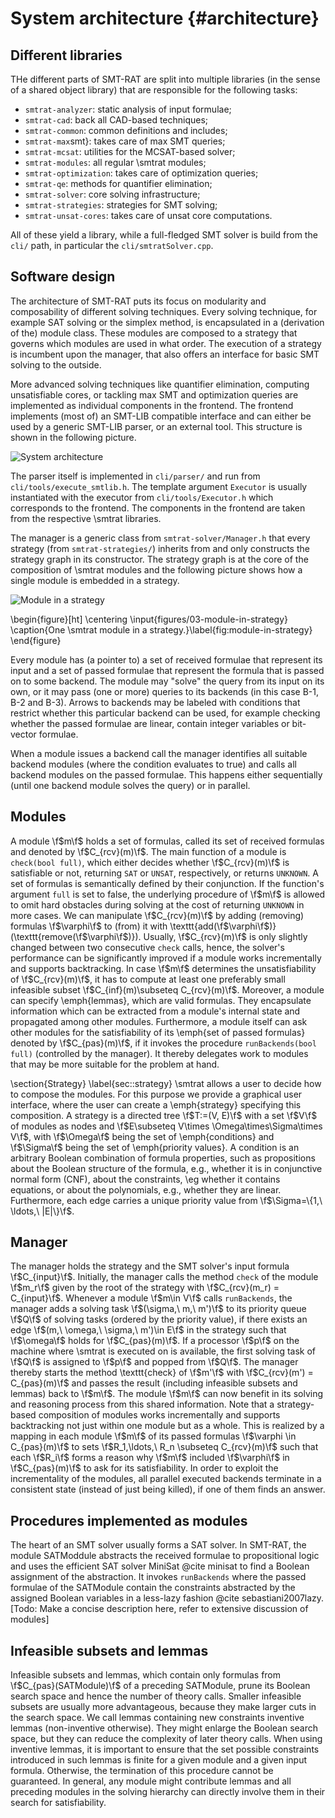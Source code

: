 # System architecture {#architecture}

## Different libraries

THe different parts of SMT-RAT are split into multiple libraries (in the sense of a shared object library) that are responsible for the following tasks:

- `smtrat-analyzer`: static analysis of input formulae;
- `smtrat-cad`: back all CAD-based techniques;
- `smtrat-common`: common definitions and includes;
- `smtrat-max`smt}: takes care of max SMT queries;
- `smtrat-mcsat`: utilities for the MCSAT-based solver;
- `smtrat-modules`: all regular \smtrat modules;
- `smtrat-optimization`: takes care of optimization queries;
- `smtrat-qe`: methods for quantifier elimination;
- `smtrat-solver`: core solving infrastructure;
- `smtrat-strategies`: strategies for SMT solving;
- `smtrat-unsat-cores`: takes care of unsat core computations.

All of these yield a library, while a full-fledged SMT solver is build from the `cli/` path, in particular the `cli/smtratSolver.cpp`.

## Software design

The architecture of SMT-RAT puts its focus on modularity and composability of different solving techniques.
Every solving technique, for example SAT solving or the simplex method, is encapsulated in a (derivation of the) module class.
These modules are composed to a strategy that governs which modules are used in what order.
The execution of a strategy is incumbent upon the manager, that also offers an interface for basic SMT solving to the outside.

More advanced solving techniques like quantifier elimination, computing unsatisfiable cores, or tackling max SMT and optimization queries are implemented as individual components in the frontend.
The frontend implements (most of) an SMT-LIB compatible interface and can either be used by a generic SMT-LIB parser, or an external tool.
This structure is shown in the following picture.

![System architecture](system_architecture.png)

The parser itself is implemented in `cli/parser/` and run from `cli/tools/execute_smtlib.h`. The template argument `Executor` is usually instantiated with the executor from `cli/tools/Executor.h` which corresponds to the frontend.
The components in the frontend are taken from the respective \smtrat libraries.

The manager is a generic class from `smtrat-solver/Manager.h` that every strategy (from `smtrat-strategies/`) inherits from and only constructs the strategy graph in its constructor.
The strategy graph is at the core of the composition of \smtrat modules and the following picture shows how a single module is embedded in a strategy.

![Module in a strategy](module_in_strategy.png)

\begin{figure}[ht]
	\centering
	\input{figures/03-module-in-strategy}
	\caption{One \smtrat module in a strategy.}\label{fig:module-in-strategy}
\end{figure}

Every module has (a pointer to) a set of received formulae that represent its input and a set of passed formulae that represent the formula that is passed on to some backend.
The module may "solve" the query from its input on its own, or it may pass (one or more) queries to its backends (in this case B-1, B-2 and B-3).
Arrows to backends may be labeled with conditions that restrict whether this particular backend can be used, for example checking whether the passed formulae are linear, contain integer variables or bit-vector formulae.

When a module issues a backend call the manager identifies all suitable backend modules (where the condition evaluates to true) and calls all backend modules on the passed formulae. This happens either sequentially (until one backend module solves the query) or in parallel.

## Modules

A module \f$m\f$ holds a set of formulas, called its set of received formulas and denoted by \f$C_{rcv}(m)\f$. The main function of a module is `check(bool full)`, which either decides whether \f$C_{rcv}(m)\f$ is satisfiable or not, returning `SAT` or `UNSAT`, respectively, or returns `UNKNOWN`. A set of formulas is semantically defined by their conjunction. If the function's argument `full` is set to false, the underlying procedure of \f$m\f$ is allowed to omit hard obstacles during solving at the cost of returning `UNKNOWN` in more cases. We can manipulate \f$C_{rcv}(m)\f$ by adding (removing) formulas \f$\varphi\f$ to (from) it with \texttt{add(\f$\varphi\f$)} (\texttt{remove(\f$\varphi\f$)}). Usually, \f$C_{rcv}(m)\f$ is only slightly changed between two consecutive `check` calls, hence, the solver's performance can be significantly improved if a module works incrementally and supports backtracking. In case \f$m\f$ determines the unsatisfiability of \f$C_{rcv}(m)\f$, it has to compute at least one preferably small infeasible subset \f$C_{inf}(m)\subseteq C_{rcv}(m)\f$. Moreover, a module can specify \emph{lemmas}, which are valid formulas. They encapsulate information which can be extracted from a module's internal state and propagated among other modules. Furthermore, a module itself can ask other modules for the satisfiability of its \emph{set of passed formulas} denoted by \f$C_{pas}(m)\f$, if it invokes the procedure `runBackends(bool full)` (controlled by the manager). It thereby delegates work to modules that may be more suitable for the problem at hand. 

\section{Strategy}
\label{sec::strategy}
\smtrat allows a user to decide how to compose the modules. For this purpose we provide a graphical user interface, where the user can create a \emph{strategy} specifying this composition. A strategy is a directed tree \f$T:=(V, E)\f$ with a set \f$V\f$ of modules as nodes and \f$E\subseteq V\times \Omega\times\Sigma\times V\f$, with \f$\Omega\f$ being the set of \emph{conditions} and \f$\Sigma\f$ being the set of \emph{priority values}. A condition is an arbitrary Boolean combination of formula properties, such as propositions about the Boolean structure of the formula, e.g., whether it is in conjunctive normal form (CNF), about the constraints, \eg whether it contains equations, or about the polynomials, e.g., whether they are linear. Furthermore, each edge carries a unique priority value from \f$\Sigma=\{1,\ \ldots,\ |E|\}\f$.

## Manager

The manager holds the strategy and the SMT solver's input formula \f$C_{input}\f$. Initially, the manager calls the method `check` of the module \f$m_r\f$ given by the root of the strategy with \f$C_{rcv}(m_r) = C_{input}\f$. Whenever a module \f$m\in V\f$ calls `runBackends`, the manager adds a solving task \f$(\sigma,\ m,\ m')\f$ to its priority queue \f$Q\f$ of solving tasks (ordered by the priority value), if there exists an edge \f$(m,\ \omega,\ \sigma,\ m')\in E\f$  in the strategy such that \f$\omega\f$ holds for \f$C_{pas}(m)\f$. If a processor \f$p\f$ on the machine where \smtrat is executed on is available, the first solving task of \f$Q\f$ is assigned to \f$p\f$ and popped from \f$Q\f$. The manager thereby starts the method \texttt{check} of \f$m'\f$ with \f$C_{rcv}(m') = C_{pas}(m)\f$ and passes the result (including infeasible subsets and lemmas) back to \f$m\f$. The module \f$m\f$ can now benefit in its solving and reasoning process from this shared information. Note that a strategy-based composition of modules works incrementally and supports backtracking not just within one module but as a whole. This is realized by a mapping in each module \f$m\f$ of its passed formulas \f$\varphi \in C_{pas}(m)\f$ to sets \f$R_1,\ldots,\ R_n \subseteq C_{rcv}(m)\f$ such that each \f$R_i\f$ forms a reason why \f$m\f$ included \f$\varphi\f$ in \f$C_{pas}(m)\f$ to ask for its satisfiability. In order to exploit the incrementality of the modules, all parallel executed backends terminate in a consistent state (instead of just being killed), if one of them finds an answer.
  
## Procedures implemented as modules

The heart of an SMT solver usually forms a SAT solver. In SMT-RAT, the module SATModdule abstracts the received formulae to propositional logic and uses the efficient SAT solver MiniSat @cite minisat to find a Boolean assignment of the abstraction. It invokes `runBackends` where the passed formulae of the SATModule contain the constraints abstracted by the assigned Boolean variables in a less-lazy fashion @cite sebastiani2007lazy. 
[Todo: Make a concise description here, refer to extensive discussion of modules]

## Infeasible subsets and lemmas

Infeasible subsets and lemmas, which contain only formulas from
\f$C_{pas}(SATModule)\f$ of a preceding SATModule, prune its Boolean search space and hence the number of theory calls. 
Smaller infeasible subsets are usually more advantageous, because they make larger cuts 
in the search space. We call lemmas containing new constraints inventive lemmas (non-inventive otherwise). 
They might enlarge the Boolean search space, but they can reduce the complexity of later theory calls.
When using inventive lemmas, it is important to ensure that the set possible
constraints introduced in such lemmas is finite for a given module and a given 
input formula. Otherwise, the termination of this procedure cannot be guaranteed. In general, any module might contribute lemmas 
and all preceding modules in the solving hierarchy can directly involve them in their search for satisfiability.

